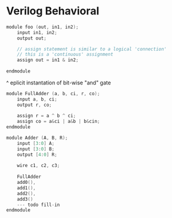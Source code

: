 # Verilog Behavioral





```c
module foo (out, in1, in2);
    input in1, in2;
    output out;

    // assign statement is similar to a logical 'connection' 
    // this is a 'continuous' assignment    
    assign out = in1 & in2;
        
endmodule
```

^ eplicit instantation of bit-wise "and" gate



```c
module FullAdder (a, b, ci, r, co);
    input a, b, ci;
    output r, co;
    
    assign r = a ^ b ^ ci;
    assign co = a&ci | a&b | b&cin;
endmodule
```



```c
module Adder (A, B, R);
    input [3:0] A;
    input [3:0] B;
    output [4:0] R;
    
    wire c1, c2, c3;
    
    FullAdder
    add0(),
    add1(),
    add2(),
    add3()
    --- todo fill-in
endmodule
```

